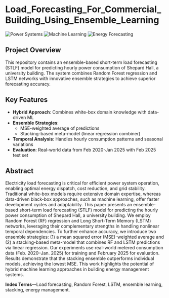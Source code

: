 # Load_Forecasting_For_Commercial_Building_Using_Ensemble_Learning

![Power Systems](https://img.shields.io/badge/Power-Systems-blue) ![Machine Learning](https://img.shields.io/badge/Machine-Learning-orange) ![Energy Forecasting](https://img.shields.io/badge/Energy-Forecasting-green)

## Project Overview
This repository contains an ensemble-based short-term load forecasting (STLF) model for predicting hourly power consumption of Shepard Hall, a university building. The system combines Random Forest regression and LSTM networks with innovative ensemble strategies to achieve superior forecasting accuracy.

## Key Features
- **Hybrid Approach**: Combines white-box domain knowledge with data-driven ML
- **Ensemble Strategies**:
  - MSE-weighted average of predictions
  - Stacking-based meta-model (linear regression combiner)
- **Temporal Analysis**: Handles hourly consumption patterns and seasonal variations
- **Evaluation**: Real-world data from Feb 2020-Jan 2025 with Feb 2025 test set

## Abstract
Electricity load forecasting is critical for efficient power system operation, enabling optimal energy dispatch, cost reduction, and grid stability. Traditional white-box models require extensive domain expertise, whereas data-driven black-box approaches, such as machine learning, offer faster development cycles and adaptability. This paper presents an ensemble-based short-term load forecasting (STLF) model for predicting the hourly power consumption of Shepard Hall, a university building. We employ Random Forest (RF) regression and Long Short-Term Memory (LSTM) networks, leveraging their complementary strengths in handling nonlinear temporal dependencies. To further enhance accuracy, we introduce two ensemble strategies: (1) a mean squared error (MSE)-weighted average and (2) a stacking-based meta-model that combines RF and LSTM predictions via linear regression. Our experiments use real-world metered consumption data (Feb. 2020–Jan. 2025) for training and February 2025 for evaluation. Results demonstrate that the stacking ensemble outperforms individual models, achieving the lowest MSE. This work highlights the potential of hybrid machine learning approaches in building energy management systems.

**Index Terms**—Load forecasting, Random Forest, LSTM, ensemble learning, stacking, energy management.

